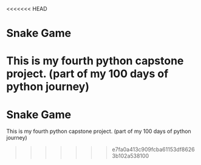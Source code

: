 <<<<<<< HEAD
# Snake Game
This is my fourth python capstone project.
(part of my 100 days of python journey)
=======
# Snake Game
This is my fourth python capstone project.
(part of my 100 days of python journey)
>>>>>>> e7fa0a413c909fcba61153df86263b102a538100
